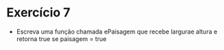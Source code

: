 # Exercício 7
- Escreva uma função chamada ePaisagem que recebe largurae altura e retorna true se paisagem = true